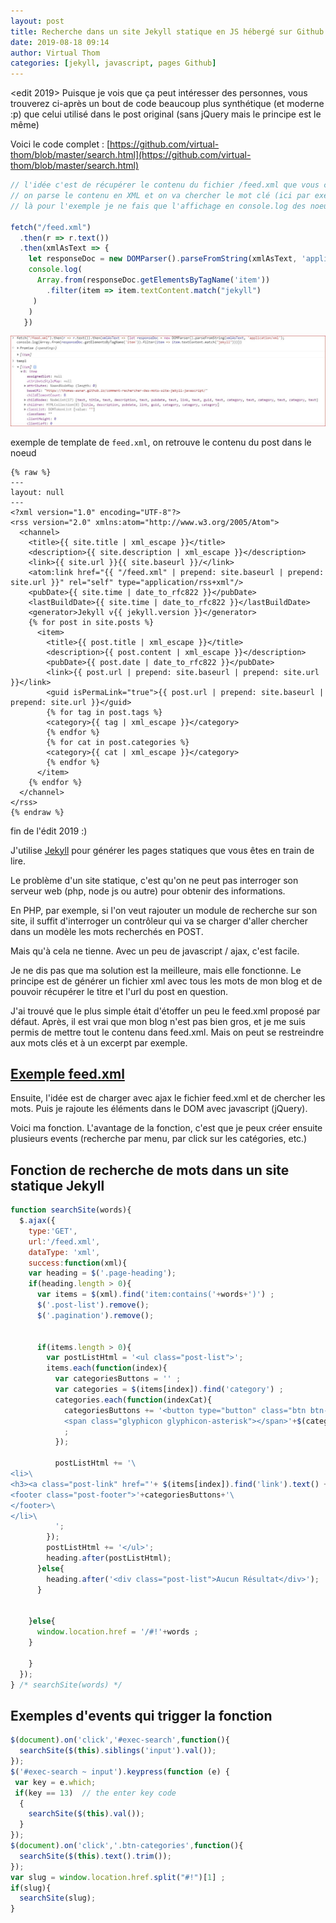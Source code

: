```yaml
---
layout: post
title: Recherche dans un site Jekyll statique en JS hébergé sur Github
date: 2019-08-18 09:14
author: Virtual Thom
categories: [jekyll, javascript, pages Github]
---
```


<edit 2019>
Puisque je vois que ça peut intéresser des personnes, vous trouverez ci-après un bout de code beaucoup plus synthétique (et moderne :p) que celui utilisé dans le post original (sans jQuery mais le principe est le même)

Voici le code complet : [https://github.com/virtual-thom/blob/master/search.html](https://github.com/virtual-thom/blob/master/search.html)

<!--more-->

```js
// l'idée c'est de récupérer le contenu du fichier /feed.xml que vous construisez dans votre template Jekyll 
// on parse le contenu en XML et on va chercher le mot clé (ici par exemple "jekyll") dans le noeud qui contient tout le contenu des _posts, chez moi c'est le noeud "item" mais vous mettez ce que vous avez définit dans le template feed.xml de votre site
// là pour l'exemple je ne fais que l'affichage en console.log des noeuds qui contiennent le mot clé, mais l'idée ça va être de récupérer par exemple l'url du post avec la baslise <link> du flux RSS"

fetch("/feed.xml")
  .then(r => r.text())
  .then(xmlAsText => {
    let responseDoc = new DOMParser().parseFromString(xmlAsText, 'application/xml')
    console.log(
      Array.from(responseDoc.getElementsByTagName('item'))
        .filter(item => item.textContent.match("jekyll")
     )
    )
   })
```

![Résultat](/wp-content/uploads/resultat_console_log_js.JPG)

exemple de template de `feed.xml`, on retrouve le contenu du post dans le noeud <item>
  
```
{% raw %}
---
layout: null
---
<?xml version="1.0" encoding="UTF-8"?>
<rss version="2.0" xmlns:atom="http://www.w3.org/2005/Atom">
  <channel>
    <title>{{ site.title | xml_escape }}</title>
    <description>{{ site.description | xml_escape }}</description>
    <link>{{ site.url }}{{ site.baseurl }}/</link>
    <atom:link href="{{ "/feed.xml" | prepend: site.baseurl | prepend: site.url }}" rel="self" type="application/rss+xml"/>
    <pubDate>{{ site.time | date_to_rfc822 }}</pubDate>
    <lastBuildDate>{{ site.time | date_to_rfc822 }}</lastBuildDate>
    <generator>Jekyll v{{ jekyll.version }}</generator>
    {% for post in site.posts %}
      <item>
        <title>{{ post.title | xml_escape }}</title>
        <description>{{ post.content | xml_escape }}</description>
        <pubDate>{{ post.date | date_to_rfc822 }}</pubDate>
        <link>{{ post.url | prepend: site.baseurl | prepend: site.url }}</link>
        <guid isPermaLink="true">{{ post.url | prepend: site.baseurl | prepend: site.url }}</guid>
        {% for tag in post.tags %}
        <category>{{ tag | xml_escape }}</category>
        {% endfor %}
        {% for cat in post.categories %}
        <category>{{ cat | xml_escape }}</category>
        {% endfor %}
      </item>
    {% endfor %}
  </channel>
</rss>
{% endraw %}
```

fin de l'édit 2019 :)


J'utilise [Jekyll](http://jekyllrb.com) pour générer les pages statiques que vous êtes en train de lire.

Le problème d'un site statique, c'est qu'on ne peut pas interroger son serveur web (php, node js ou autre) pour obtenir des informations.

En PHP, par exemple, si l'on veut rajouter un module de recherche sur son site, il suffit d'interroger un contrôleur qui va se charger d'aller chercher dans un modèle les mots recherchés en POST.

Mais qu'à cela ne tienne. Avec un peu de javascript / ajax, c'est facile.

Je ne dis pas que ma solution est la meilleure, mais elle fonctionne. Le principe est de générer un fichier xml avec tous les mots de mon blog et de pouvoir récupérer le titre et l'url du post en question.

J'ai trouvé que le plus simple était d'étoffer un peu le feed.xml proposé par défaut. Après, il est vrai que mon blog n'est pas bien gros, et je me suis permis de mettre tout le contenu dans feed.xml. Mais on peut se restreindre aux mots clés et à un excerpt par exemple.

## [Exemple feed.xml](https://github.com/virtual-thom/blob/master/feed.xml)

Ensuite, l'idée est de charger avec ajax le fichier feed.xml et de chercher les mots. Puis je rajoute les éléments dans le DOM avec javascript (jQuery).

Voici ma fonction. L'avantage de la fonction, c'est que je peux créer ensuite plusieurs events (recherche par menu, par click sur les catégories, etc.)

## Fonction de recherche de mots dans un site statique Jekyll

```javascript
function searchSite(words){
  $.ajax({
    type:'GET',
    url:'/feed.xml',
    dataType: 'xml',
    success:function(xml){
    var heading = $('.page-heading');
    if(heading.length > 0){
      var items = $(xml).find('item:contains('+words+')') ;
      $('.post-list').remove();
      $('.pagination').remove();
      
      
      if(items.length > 0){
        var postListHtml = '<ul class="post-list">';
        items.each(function(index){
          var categoriesButtons = '' ;
          var categories = $(items[index]).find('category') ;
          categories.each(function(indexCat){
            categoriesButtons += '<button type="button" class="btn btn-default btn-xs btn-categories hidden-xs">\
            <span class="glyphicon glyphicon-asterisk"></span>'+$(categories[indexCat]).text()+'</button> ' ;
            ; 
          });

          postListHtml += '\
<li>\
<h3><a class="post-link" href="'+ $(items[index]).find('link').text() +'">'+ $(items[index]).find('title').text() +'</a></h3>\
<footer class="post-footer">'+categoriesButtons+'\
</footer>\
</li>\
          ';
        });
        postListHtml += '</ul>';
        heading.after(postListHtml);
      }else{
        heading.after('<div class="post-list">Aucun Résultat</div>');
      }
    
    
    }else{
      window.location.href = '/#!'+words ;
    }
    
    }
  });
} /* searchSite(words) */
```

## Exemples d'events qui trigger la fonction

```javascript
$(document).on('click','#exec-search',function(){
  searchSite($(this).siblings('input').val());
});
$('#exec-search ~ input').keypress(function (e) {
 var key = e.which;
 if(key == 13)  // the enter key code
  {
    searchSite($(this).val());
  }
});
$(document).on('click','.btn-categories',function(){
  searchSite($(this).text().trim());
});
var slug = window.location.href.split("#!")[1] ;
if(slug){
  searchSite(slug);
}
```

